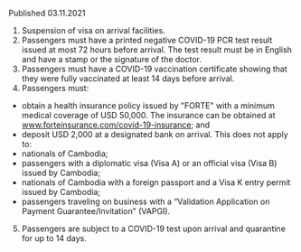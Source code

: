 Published 03.11.2021
1. Suspension of visa on arrival facilities.
2. Passengers must have a printed negative COVID-19 PCR test result issued at most 72 hours before arrival. The test result must be in English and have a stamp or the signature of the doctor.
3. Passengers must have a COVID-19 vaccination certificate showing that they were fully vaccinated at least 14 days before arrival.
4. Passengers must:
- obtain a health insurance policy issued by "FORTE" with a minimum medical coverage of USD 50,000. The insurance can be obtained at <a href="http://www.forteinsurance.com/covid-19-insurance">www.forteinsurance.com/covid-19-insurance</a>; and
- deposit USD 2,000 at a designated bank on arrival.
This does not apply to:
- nationals of Cambodia;
- passengers with a diplomatic visa (Visa A) or an official visa (Visa B) issued by Cambodia;
- nationals of Cambodia with a foreign passport and a Visa K entry permit issued by Cambodia;
- passengers traveling on business with a “Validation Application on Payment Guarantee/Invitation" (VAPGI).
5. Passengers are subject to a COVID-19 test upon arrival and quarantine for up to 14 days.